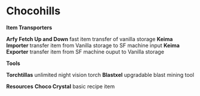 
# Chocohills

**Item Transporters**

  **Arfy Fetch Up and Down** fast item transfer of vanilla storage
  **Keima Importer** transfer item from  Vanilla storage to SF machine input
  **Keima Exporter** transfer item from SF machine ouput to Vanilla storage

**Tools**

  **Torchtillas** unlimited night vision torch
  **Blastxel** upgradable blast mining tool

**Resources**
  **Choco Crystal** basic recipe item
